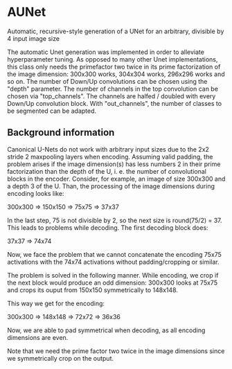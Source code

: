 # AUNet
Automatic, recursive-style generation of a UNet for an arbitrary, divisible by 4 input image size

The automatic Unet generation was implemented in order to alleviate hyperparameter tuning.
As opposed to many other Unet implementations, this class only needs the primefactor two twice
in its prime factorization of the image dimension: 300x300 works, 304x304 works, 296x296 works
and so on. The number of Down/Up convolutions can be chosen using the "depth" parameter. The
number of channels in the top convolution can be chosen via "top_channels". The channels are
halfed / doubled with every Down/Up convolution block. With "out_channels", the number of classes
to be segmented can be adapted.


## Background information

Canonical U-Nets do not work with arbitrary input
sizes due to the 2x2 stride 2 maxpooling layers when
encoding. Assuming valid padding, the problem arises if
the image dimension(s) has less numbers 2 in their prime
factorization than the depth of the U, i. e. the number
of convolutional blocks in the encoder. Consider, for
example, an image of size 300x300 and a depth 3
of the U. Than, the processing of the image dimensions
during encoding looks like:

300x300 => 150x150 => 75x75 => 37x37

In the last step, 75 is not divisible by 2, so the next
size is round(75/2) = 37. This leads to problems while
decoding. The first decoding block does:

37x37 => 74x74

Now, we face the problem that we cannot concatenate the
encoding 75x75 activations with the 74x74 activations
without padding/cropping or similar.

The problem is solved in the following manner. While
encoding, we crop if the next block would produce
an odd dimension: 300x300 looks at 75x75 and crops
its ouput from 150x150 symmetrically to 148x148.

This way we get for the encoding:

300x300 => 148x148 => 72x72 => 36x36

Now, we are able to pad symmetrical when
decoding, as all encoding dimensions are even.

Note that we need the prime factor two twice
in the image dimensions since we symmetrically crop
on the output.

